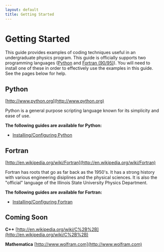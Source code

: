 ```yaml
---
layout: default
title: Getting Started
---
```



# Getting Started

This guide provides examples of coding techniques useful in an undergraduate physics program.  This guide is officially supports two programming languages ([Python](http://www.python.org/) and  [Fortran (90/95)](http://en.wikipedia.org/wiki/Fortran)).  You will need to install one of these in order to effectively use the examples in this guide.  See the pages below for help.


## Python
[http://www.python.org](http://www.python.org)

Python is a general purpose scripting language known for its simplicity and ease of use.

**The following guides are available for Python:**

* [Installing/Configuring Python](/gettingstarted/python_installation.html)

## Fortran
[http://en.wikipedia.org/wiki/Fortran](http://en.wikipedia.org/wiki/Fortran)

Fortran has roots that go as far back as the 1950's.  It has a strong history with various engineering disiplines and the physical sciences.  It is also the "official" language of the Illinois State University Physics Department.

**The following guides are available for Fortran:**

* [Installing/Configuring Fortran](/gettingstarted/fortran_installation.html)

## Coming Soon
**C++** [http://en.wikipedia.org/wiki/C%2B%2B](http://en.wikipedia.org/wiki/C%2B%2B)

**Mathematica** [http://www.wolfram.com](http://www.wolfram.com)

